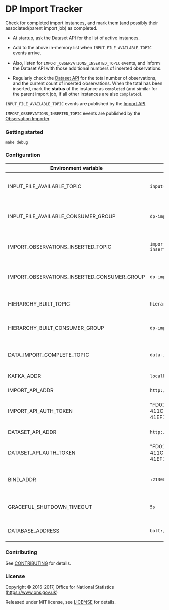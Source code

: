 DP Import Tracker
=================

Check for completed import instances, and mark them (and possibly
their associated/parent import job) as completed.

* At startup, ask the Dataset API for the list of active instances.

* Add to the above in-memory list when `INPUT_FILE_AVAILABLE_TOPIC` events arrive.

* Also, listen for `IMPORT_OBSERVATIONS_INSERTED_TOPIC` events,
and inform the Dataset API with those additional numbers of inserted observations.

* Regularly check the [Dataset API](../dp-dataset-api) for the total number of observations,
and the current count of inserted observations.  When the total has been
inserted, mark the **status** of the instance as `completed` (and similar
for the parent import job, if all other instances are also `completed`).

`INPUT_FILE_AVAILABLE_TOPIC` events are published by the [Import API](../dp-import-api).

`IMPORT_OBSERVATIONS_INSERTED_TOPIC` events are published by the
[Observation Importer](../dp-observation-importer).

### Getting started

`make debug`

### Configuration

| Environment variable                        | Default                                 | Description
| ------------------------------------------- | --------------------------------------- | -----------
| INPUT_FILE_AVAILABLE_TOPIC                  | `input-file-available`                  | topic name for import file available events
| INPUT_FILE_AVAILABLE_CONSUMER_GROUP         | `dp-import-tracker`                     | consumer group name for import file available events
| IMPORT_OBSERVATIONS_INSERTED_TOPIC          | `import-observations-inserted`          | topic name for numbers of inserted observations
| IMPORT_OBSERVATIONS_INSERTED_CONSUMER_GROUP | `dp-import-tracker`                     | consumer group name for numbers of inserted observations
| HIERARCHY_BUILT_TOPIC                       | `hierarchy-built`                       | topic name for built hierarchies
| HIERARCHY_BUILT_CONSUMER_GROUP              | `dp-import-tracker`                     | consumer group name for built hierarchies
| DATA_IMPORT_COMPLETE_TOPIC                  | `data-import-complete`                  | topic name for hierarchies ready to be imported
| KAFKA_ADDR                                  | `localhost:9092`                        | A list of kafka brokers
| IMPORT_API_ADDR                             | `http://localhost:21800`                | The address of Import API
| IMPORT_API_AUTH_TOKEN                       | "FD0108EA-825D-411C-9B1D-41EF7727F465"  | Authentication token for access to import API
| DATASET_API_ADDR                            | `http://localhost:22000`                | The address of Dataset API
| DATASET_API_AUTH_TOKEN                      | "FD0108EA-825D-411C-9B1D-41EF7727F465"  | Authentication token for access to Dataset API
| BIND_ADDR                                   | `:21300`                                | address to listen on for healthcheck requests
| GRACEFUL_SHUTDOWN_TIMEOUT                   | `5s`                                    | how much grace time to allow when shutting down
| DATABASE_ADDRESS                            | `bolt://localhost:7687`                 | The address of the database

### Contributing

See [CONTRIBUTING](CONTRIBUTING.md) for details.

### License

Copyright © 2016-2017, Office for National Statistics (https://www.ons.gov.uk)

Released under MIT license, see [LICENSE](LICENSE.md) for details.
